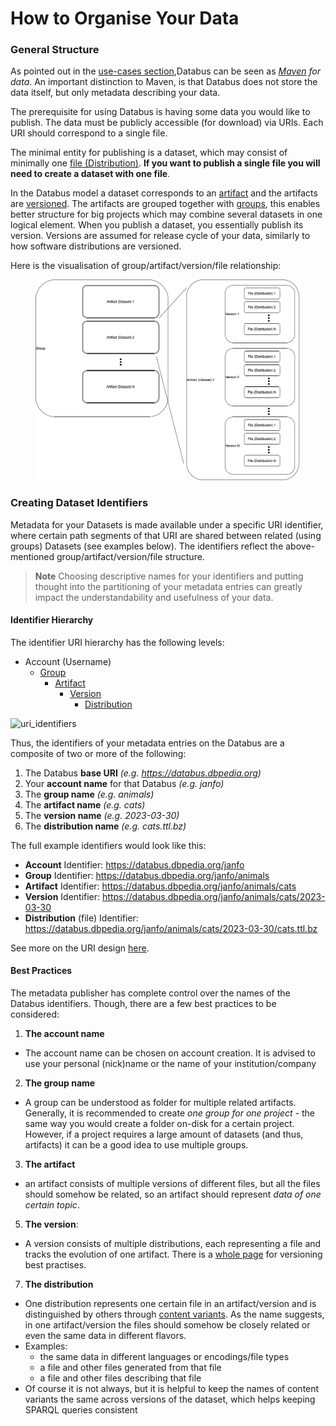 # How to Organise Your Data

### General Structure

As pointed out in the [use-cases section](../usecases.md),Databus can be seen as [_Maven_](https://maven.apache.org) _for data_. An important distinction to Maven, is that Databus does not store the data itself, but only metadata describing your data.

The prerequisite for using Databus is having some data you would like to publish. The data must be publicly accessible (for download) via URIs. Each URI should correspond to a single file.

The minimal entity for publishing is a dataset, which may consist of minimally one [file (Distribution)](../distribution.md). **If you want to publish a single file you will need to create a dataset with one file**.

In the Databus model a dataset corresponds to an [artifact](../artifact.md) and the artifacts are [versioned](../dataid.md). The artifacts are grouped together with [groups](../group.md), this enables better structure for big projects which may combine several datasets in one logical element. When you publish a dataset, you essentially publish its version. Versions are assumed for release cycle of your data, similarly to how software distributions are versioned.

Here is the visualisation of group/artifact/version/file relationship:&#x20;

<figure><img src="model.drawio.png" alt=""><figcaption></figcaption></figure>

### Creating Dataset Identifiers

Metadata for your Datasets is made available under a specific URI identifier, where certain path segments of that URI are shared between related (using groups) Datasets (see examples below). The identifiers reflect the above-mentioned group/artifact/version/file structure.

> **Note** Choosing descriptive names for your identifiers and putting thought into the partitioning of your metadata entries can greatly impact the understandability and usefulness of your data.

#### Identifier Hierarchy

The identifier URI hierarchy has the following levels:

* Account (Username)
  * [Group](../group.md)
    * [Artifact](../artifact.md)
      * [Version](../version.md)
        * [Distribution](../distribution.md)

![uri\_identifiers](uri\_structure.png)

Thus, the identifiers of your metadata entries on the Databus are a composite of two or more of the following:

1. The Databus **base URI** _(e.g. https://databus.dbpedia.org)_
2. Your **account name** for that Databus _(e.g. janfo)_
3. The **group name** _(e.g. animals)_
4. The **artifact name** _(e.g. cats)_
5. The **version name** _(e.g. 2023-03-30)_
6. The **distribution name** _(e.g. cats.ttl.bz)_

The full example identifiers would look like this:

* **Account** Identifier: https://databus.dbpedia.org/janfo
* **Group** Identifier: https://databus.dbpedia.org/janfo/animals
* **Artifact** Identifier: https://databus.dbpedia.org/janfo/animals/cats
* **Version** Identifier: https://databus.dbpedia.org/janfo/animals/cats/2023-03-30
* **Distribution** (file) Identifier: https://databus.dbpedia.org/janfo/animals/cats/2023-03-30/cats.ttl.bz

See more on the URI design [here](../uridesign.md).

#### Best Practices

The metadata publisher has complete control over the names of the Databus identifiers. Though, there are a few best practices to be considered:

1. **The account name**

* The account name can be chosen on account creation. It is advised to use your personal (nick)name or the name of your institution/company

2. **The group name**

* A group can be understood as folder for multiple related artifacts. Generally, it is recommended to create _one group for one project_ - the same way you would create a folder on-disk for a certain project. However, if a project requires a large amount of datasets (and thus, artifacts) it can be a good idea to use multiple groups.

3. **The artifact**

* an artifact consists of multiple versions of different files, but all the files should somehow be related, so an artifact should represent _data of one certain topic_.

5. **The version**:

* A version consists of multiple distributions, each representing a file and tracks the evolution of one artifact. There is a [whole page](../versioning.md) for versioning best practises.

7. **The distribution**

* One distribution represents one certain file in an artifact/version and is distinguished by others through [content variants](../content-variants.md). As the name suggests, in one artifact/version the files should somehow be closely related or even the same data in different flavors.
* Examples:
  * the same data in different languages or encodings/file types
  * a file and other files generated from that file
  * a file and other files describing that file
* Of course it is not always, but it is helpful to keep the names of content variants the same across versions of the dataset, which helps keeping SPARQL queries consistent
